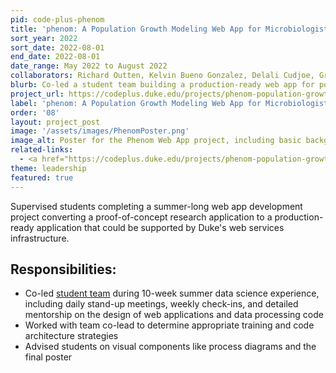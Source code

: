 ```yaml
---
pid: code-plus-phenom
title: 'phenom: A Population Growth Modeling Web App for Microbiologists'
sort_year: 2022
sort_date: 2022-08-01
end_date: 2022-08-01
date_range: May 2022 to August 2022
collaborators: Richard Outten, Kelvin Bueno Gonzalez, Delali Cudjoe, Grace Liu, Sigrid Real-Aguilar, Elise Zhang
blurb: Co-led a student team building a production-ready web app for population growth modeling.
project_url: https://codeplus.duke.edu/projects/phenom-population-growth-modeling-web-app-microbiologists
label: 'phenom: A Population Growth Modeling Web App for Microbiologists'
order: '08'
layout: project_post
image: '/assets/images/PhenomPoster.png'
image_alt: Poster for the Phenom Web App project, including basic background information, a large diagram of the user experience workflow, and a summary of the tools and framework used.
related-links:
  - <a href="https://codeplus.duke.edu/projects/phenom-population-growth-modeling-web-app-microbiologists">phenom project website</a>
theme: leadership
featured: true
---
```


Supervised students completing a summer-long web app development project converting a proof-of-concept
research application to a production-ready application that could be supported by Duke's web services
infrastructure.

## Responsibilities:

* Co-led [student team](https://codeplus.duke.edu/projects/phenom-population-growth-modeling-web-app-microbiologists) during 10-week summer data science experience, including daily stand-up meetings, weekly check-ins, and detailed mentorship on the design of web applications and data processing code
* Worked with team co-lead to determine appropriate training and code architecture strategies
* Advised students on visual components like process diagrams and the final poster